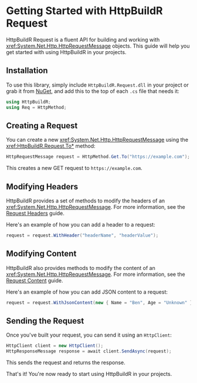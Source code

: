 ﻿# Getting Started with HttpBuildR Request

HttpBuildR Request is a fluent API for building and working
with <xref:System.Net.Http.HttpRequestMessage> objects. This guide will help you
get started with using HttpBuildR in your projects.

## Installation

To use this library, simply include `HttpBuildR.Request.dll` in your project or
grab
it from [NuGet](https://www.nuget.org/packages/HttpBuildR.Request/), and add
this to the top of each `.cs` file that needs it:

```C#
using HttpBuildR;
using Req = HttpMethod;
```

## Creating a Request

You can create a new <xref:System.Net.Http.HttpRequestMessage> using the 
<xref:HttpBuildR.Request.To*>
method:

```csharp
HttpRequestMessage request = HttpMethod.Get.To("https://example.com");
```

This creates a new GET request to `https://example.com`.

## Modifying Headers

HttpBuildR provides a set of methods to modify the headers of
an <xref:System.Net.Http.HttpRequestMessage>. For more information, see
the [Request Headers](request-headers.md) guide.

Here's an example of how you can add a header to a request:

```csharp
request = request.WithHeader("headerName", "headerValue");
```

## Modifying Content

HttpBuildR also provides methods to modify the content of
an <xref:System.Net.Http.HttpRequestMessage>. For more information, see
the [Request Content](request-content.md) guide.

Here's an example of how you can add JSON content to a request:

```csharp
request = request.WithJsonContent(new { Name = "Ben", Age = "Unknown" });
```

## Sending the Request

Once you've built your request, you can send it using an `HttpClient`:

```csharp
HttpClient client = new HttpClient();
HttpResponseMessage response = await client.SendAsync(request);
```

This sends the request and returns the response.

That's it! You're now ready to start using HttpBuildR in your projects.
